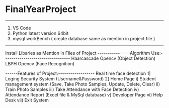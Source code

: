 # FinalYearProject
-----------------------------
1. VS Code
2. Python latest version 64bit 
3. mysql workBench ( create database same as mention in project file )
-----------------------------
Install Libaries as Mention in Files of Project 
----------------Algorithm Use:---------------------------------
Haarcascade Opencv (Object Detection)
LBPH Opencv (Face Recognition)

------Features of Project:------------------
Real time face detection
1] Loging Security System
(Username&Password)
2] Home Page
i) Student management system (Save, Take Photo Samples, Update, Delete, Clear) 
ii) Train Photo Samples 
iii) Take Attendance with Face Detection 
iv) Attendance Report (Excel file & MySql database) 
v) Developer Page
vi) Help Desk
vii) Exit System
